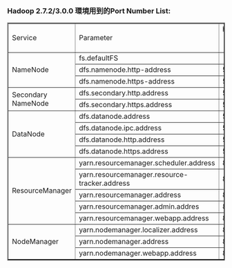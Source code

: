 ﻿### Hadoop 2.7.2/3.0.0 環境用到的Port Number List:

<table border="2">
   <tr>
      <td>Service</td>
	  <td>Parameter</td>
      <td align='center'>Hadoop 2.7.2 Port</td>      
	  <td align='center'>Hadoop 3.0.0 Port</td>
   </tr>
	<tr><td rowspan='3'>NameNode</td><td>fs.defaultFS</td><td align='right'>8020</td><td align='right'>8020</td></tr>	
	<tr><td>dfs.namenode.http-address</td><td>50070</td><td>9870</td></tr>
	<tr><td>dfs.namenode.https-address</td><td>50470</td><td>9871</td></tr>
	<tr><td rowspan='2'>Secondary NameNode</td><td>dfs.secondary.http.address</td><td>50090</td><td>0000</td></tr>	
	<tr><td>dfs.secondary.https.address</td><td>50495</td><td>0000</td></tr>
	<tr><td rowspan='4'>DataNode</td><td>dfs.datanode.address</td><td>50010</td><td>0000</td></tr>
	<tr><td>dfs.datanode.ipc.address</td><td>50020</td><td>0000</td></tr>
	<tr><td>dfs.datanode.http.address</td><td>50075</td><td>0000</td></tr>
	<tr><td>dfs.datanode.https.address</td><td>50475</td><td>0000</td></tr>	
	<tr><td rowspan='5'>ResourceManager</td><td>yarn.resourcemanager.scheduler.address</td><td>8030</td><td>0000</td></tr>
	<tr><td>yarn.resourcemanager.resource-tracker.address</td><td>8031</td><td>0000</td></tr>
	<tr><td>yarn.resourcemanager.address</td><td>8032</td><td>0000</td></tr>
	<tr><td>yarn.resourcemanager.admin.addres</td><td>8033</td><td>0000</td></tr>
	<tr><td>yarn.resourcemanager.webapp.address</td><td>8088</td><td>0000</td></tr>
	<tr><td rowspan='3'>NodeManager</td><td>yarn.nodemanager.localizer.address</td><td>8040</td><td>8040</td></tr>
	<tr><td>yarn.nodemanager.address</td><td>8041</td><td>0000</td></tr>
	<tr><td>yarn.nodemanager.webapp.address</td><td>8042</td><td>8042</td></tr>
	
</table>

